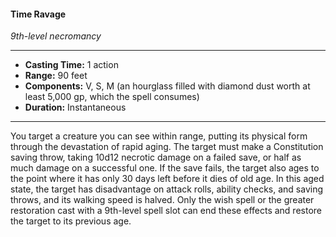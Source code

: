 #### Time Ravage
*9th-level necromancy*
___
- **Casting Time:** 1 action
- **Range:** 90 feet
- **Components:** V, S, M (an hourglass filled with diamond dust worth at least 5,000 gp, which the spell consumes)
- **Duration:** Instantaneous
___
You target a creature you can see within range, putting its physical form through the devastation of rapid aging. The target must make a Constitution saving throw, taking 10d12 necrotic damage on a failed save, or half as much damage on a successful one. If the save fails, the target also ages to the point where it has only 30 days left before it dies of old age. In this aged state, the target has disadvantage on attack rolls, ability checks, and saving throws, and its walking speed is halved. Only the wish spell or the greater restoration cast with a 9th-level spell slot can end these effects and restore the target to its previous age.